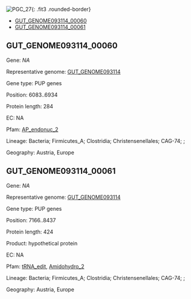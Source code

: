 ![PGC_27](../static/images/Clusters_figure/PGC_27.jpg){: .fit3 .rounded-border}

<ul id="myTab" class="nav nav-tabs">
  <li class="active">
        <a href="#tab1" data-toggle="tab">GUT_GENOME093114_00060</a>
  </li>
<li><a href="#tab2" data-toggle="tab">GUT_GENOME093114_00061</a></li>
</ul>

<div id="myTabContent" class="tab-content">
  <div class="tab-pane fade in active" id="tab1">

<h2 id="GUT_GENOME093114_00060">GUT_GENOME093114_00060</h2>
<p>Gene: <em>NA</em>
<p>Representative genome: <a href="https://www.ebi.ac.uk/metagenomics/genomes/MGYG-HGUT-04044">GUT_GENOME093114</a></p>
<p>Gene type: PUP genes</p>
<p>Position: 6083..6934</p>
<p>Protein length: 284</p>
<p>EC: NA</p>
<p>Pfam: <a href="http://pfam.xfam.org/family/AP_endonuc_2">AP_endonuc_2</a></p>

<p>Lineage: Bacteria; Firmicutes_A; Clostridia; Christensenellales; CAG-74; ; </p>
<p>Geography: Austria, Europe</p>
  </div>

  <div class="tab-pane fade" id="tab2">

<h2 id="GUT_GENOME093114_00061">GUT_GENOME093114_00061</h2>
<p>Gene: <em>NA</em></p>
<p>Representative genome: <a href="https://www.ebi.ac.uk/metagenomics/genomes/MGYG-HGUT-04044">GUT_GENOME093114</a></p>
<p>Gene type: PUP genes</p>
<p>Position: 7166..8437</p>
<p>Protein length: 424</p>
<p>Product: hypothetical protein</p>
<p>EC: NA</p>
<p>Pfam: <a href="http://pfam.xfam.org/family/tRNA_edit">tRNA_edit</a>, <a href="http://pfam.xfam.org/family/Amidohydro_2">Amidohydro_2</a></p>
<p>Lineage: Bacteria; Firmicutes_A; Clostridia; Christensenellales; CAG-74; ; </p>
<p>Geography: Austria, Europe</p>

  </div>
</div>
